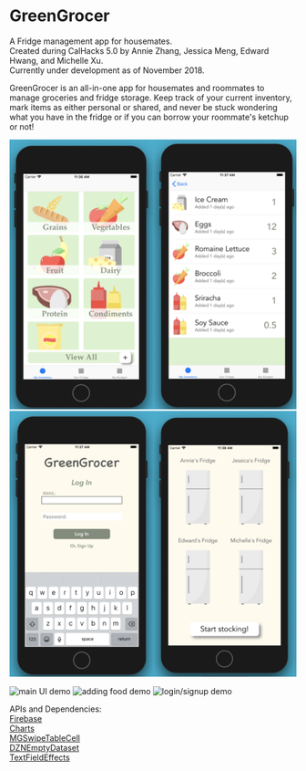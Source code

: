 # GreenGrocer
A Fridge management app for housemates. <br>
Created during CalHacks 5.0 by Annie Zhang, Jessica Meng, Edward Hwang, and Michelle Xu. <br>
Currently under development as of November 2018. <br>

GreenGrocer is an all-in-one app for housemates and roommates to manage groceries and fridge storage. Keep track of your current inventory, mark items as either personal or shared, and never be stuck wondering what you have in the fridge or if you can borrow your roommate's ketchup or not!<br>

![adding food UI](https://github.com/anniezhang21/greengrocer/blob/master/readme-assets/main_ui.png "Adding food in GreenGrocer")
![login/signup UI](https://github.com/anniezhang21/greengrocer/blob/master/readme-assets/login_signup.png "Log in and Sign up")

![main UI demo](https://github.com/anniezhang21/greengrocer/blob/master/readme-assets/main_demo.gif "Main Screen + Table Views")
![adding food demo](https://github.com/anniezhang21/greengrocer/blob/master/readme-assets/addfood_demo.gif "Adding food in GreenGrocer") 
![login/signup demo](https://github.com/anniezhang21/greengrocer/blob/master/readme-assets/login_demo.gif "Log in and Sign up")

APIs and Dependencies: <br>
[Firebase](https://firebase.google.com) <br>
[Charts](https://github.com/danielgindi/Charts) <br>
[MGSwipeTableCell](https://github.com/MortimerGoro/MGSwipeTableCell) <br>
[DZNEmptyDataset](https://github.com/dzenbot/DZNEmptyDataSet) <br>
[TextFieldEffects](https://github.com/raulriera/TextFieldEffects) <br>

